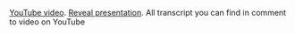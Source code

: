 [YouTube video](https://youtu.be/zEjKEBZj8Uw).
[Reveal presentation](https://reverent-wright-86336e.netlify.com).
All transcript you can find in comment to video on YouTube


